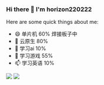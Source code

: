 ### Hi there 👋 I'm horizon220222

<!--
**houseme/houseme** is a ✨ _special_ ✨ repository because its `README.md` (this file) appears on your GitHub profile.

Here are some ideas to get you started:

- 🔭 I’m currently working on ...
- 🌱 I’m currently learning ...
- 👯 I’m looking to collaborate on ...
- 🤔 I’m looking for help with ...
- 💬 Ask me about ...
- 📫 How to reach me: ...
- 😄 Pronouns: ...
- ⚡ Fun fact: ...
-->

Here are some quick things about me:

- 😄 单片机 60% 焊接板子中
- 🔭 云原生 80%
- 🌱 学习ai 10%
- 🤔 学习游戏 55%
- 📫 学习英语 10%

![](https://github-profile-summary-cards.vercel.app/api/cards/repos-per-language?username=horizon220222&theme=github)
![](https://github-readme-stats.vercel.app/api?username=horizon220222)
